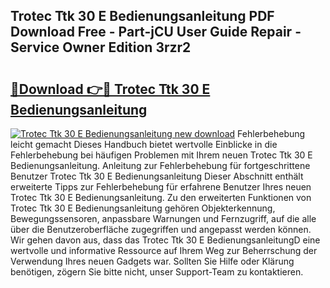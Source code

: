 ## Trotec Ttk 30 E Bedienungsanleitung PDF Download Free - Part-jCU User Guide Repair - Service Owner Edition 3rzr2

# <h2><a href="http://df56je.blite.top/?on=Trotec+Ttk+30+E+Bedienungsanleitung">🔗Download 👉🔴 Trotec Ttk 30 E Bedienungsanleitung</a></h2>

[![Trotec Ttk 30 E Bedienungsanleitung new download](https://i.imgur.com/lujVjoI.png)](http://df56je.blite.top/?on=Trotec+Ttk+30+E+Bedienungsanleitung)
Fehlerbehebung leicht gemacht Dieses Handbuch bietet wertvolle Einblicke in die Fehlerbehebung bei häufigen Problemen mit Ihrem neuen Trotec Ttk 30 E Bedienungsanleitung. Anleitung zur Fehlerbehebung für fortgeschrittene Benutzer Trotec Ttk 30 E Bedienungsanleitung Dieser Abschnitt enthält erweiterte Tipps zur Fehlerbehebung für erfahrene Benutzer Ihres neuen Trotec Ttk 30 E Bedienungsanleitung. Zu den erweiterten Funktionen von Trotec Ttk 30 E Bedienungsanleitung gehören Objekterkennung, Bewegungssensoren, anpassbare Warnungen und Fernzugriff, auf die alle über die Benutzeroberfläche zugegriffen und angepasst werden können. Wir gehen davon aus, dass das Trotec Ttk 30 E BedienungsanleitungD eine wertvolle und informative Ressource auf Ihrem Weg zur Beherrschung der Verwendung Ihres neuen Gadgets war. Sollten Sie Hilfe oder Klärung benötigen, zögern Sie bitte nicht, unser Support-Team zu kontaktieren.
